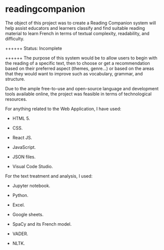 # readingcompanion
The object of this project was to create a Reading Companion system will help assist educators and learners classify and find suitable reading material to learn French in terms of textual complexity, readability, and difficulty.

++++++
Status: Incomplete

++++++
The purpose of this system would be to allow users to begin with the reading of a specific text, then to choose or get a recommendation based on their preferred aspect
(themes, genre…) or based on the areas that they would want to improve such as vocabulary, grammar, and structure.

Due to the ample free-to-use and open-source language and development tools available online, the project was feasible in terms of technological resources.

For anything related to the Web Application, I have used:

- HTML 5.

- CSS.

- React JS.

- JavaScript.

- JSON files.

- Visual Code Studio.


For the text treatment and analysis, I used:

- Jupyter notebook.

- Python.

- Excel.

- Google sheets.

- SpaCy and its French model.

- VADER.

- NLTK.
